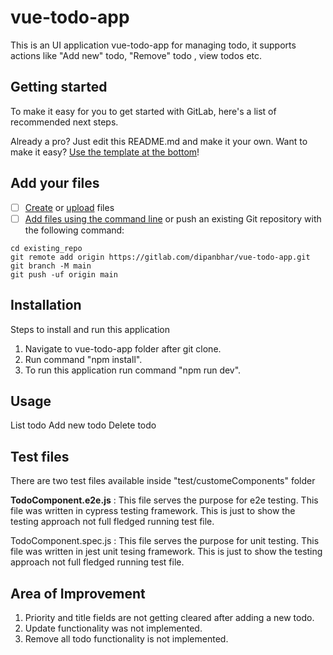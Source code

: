# vue-todo-app
This is an UI application vue-todo-app for managing todo, it supports actions like "Add new" todo, "Remove" todo , view todos etc.


## Getting started

To make it easy for you to get started with GitLab, here's a list of recommended next steps.

Already a pro? Just edit this README.md and make it your own. Want to make it easy? [Use the template at the bottom](#editing-this-readme)!

## Add your files

- [ ] [Create](https://docs.gitlab.com/ee/user/project/repository/web_editor.html#create-a-file) or [upload](https://docs.gitlab.com/ee/user/project/repository/web_editor.html#upload-a-file) files
- [ ] [Add files using the command line](https://docs.gitlab.com/ee/gitlab-basics/add-file.html#add-a-file-using-the-command-line) or push an existing Git repository with the following command:

```
cd existing_repo
git remote add origin https://gitlab.com/dipanbhar/vue-todo-app.git
git branch -M main
git push -uf origin main

```
## Installation
Steps to install and run this application

1. Navigate to vue-todo-app folder after git clone.
2. Run command "npm install".
3. To run this application run command "npm run dev".

 

## Usage

List todo
Add new todo
Delete todo

## Test files

There are two test files available inside "test/customeComponents" folder

**TodoComponent.e2e.js** : This file serves the purpose for e2e testing. This file was written in cypress testing framework. This is just to show the testing approach not full fledged running test file.

TodoComponent.spec.js : This file serves the purpose for unit testing. This file was written in jest unit tesing framework. This is just to show the testing approach not full fledged running test file.

## Area of Improvement

1. Priority and title fields are not getting cleared after adding a new todo.
2. Update functionality  was not implemented.
3. Remove all todo functionality is not implemented.
